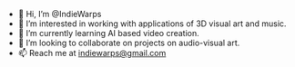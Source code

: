- 👋 Hi, I’m @IndieWarps
- 👀 I’m interested in working with applications of 3D visual art and music.
- 🌱 I’m currently learning AI based video creation.
- 💞️ I’m looking to collaborate on projects on audio-visual art.
- 📫 Reach me at indiewarps@gmail.com

<!---
IndieWarps/IndieWarps is a ✨ special ✨ repository because its `README.md` (this file) appears on your GitHub profile.
You can click the Preview link to take a look at your changes.
--->
